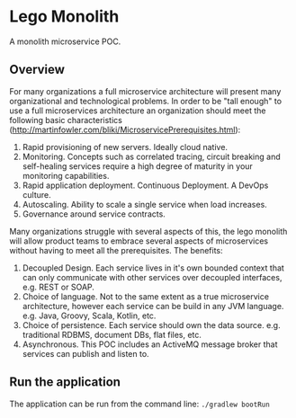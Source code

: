 # Lego Monolith
A monolith microservice POC.

## Overview
For many organizations a full microservice architecture will present many organizational and technological problems. In order to be "tall enough" to use a full microservices architecture an organization should meet the following basic characteristics (http://martinfowler.com/bliki/MicroservicePrerequisites.html):

1. Rapid provisioning of new servers. Ideally cloud native.
1. Monitoring. Concepts such as correlated tracing, circuit breaking and self-healing services require a high degree of maturity in your monitoring capabilities.
1. Rapid application deployment. Continuous Deployment. A DevOps culture.
1. Autoscaling. Ability to scale a single service when load increases.
1. Governance around service contracts.

Many organizations struggle with several aspects of this, the lego monolith will allow product teams to embrace several aspects of microservices without having to meet all the prerequisites. The benefits:

1. Decoupled Design. Each service lives in it's own bounded context that can only communicate with other services over decoupled interfaces, e.g. REST or SOAP.
1. Choice of language. Not to the same extent as a true microservice architecture, however each service can be build in any JVM language. e.g. Java, Groovy, Scala, Kotlin, etc.
1. Choice of persistence. Each service should own the data source. e.g. traditional RDBMS, document DBs, flat files, etc.
1. Asynchronous. This POC includes an ActiveMQ message broker that services can publish and listen to.

## Run the application
The application can be run from the command line:
`./gradlew bootRun`
